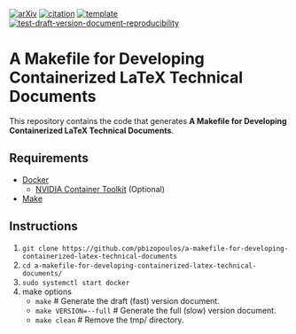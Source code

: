 [![arXiv](http://img.shields.io/badge/cs.SE-arXiv%3A2005.12660-B31B1B.svg)](https://arxiv.org/abs/2005.12660)
[![citation](http://img.shields.io/badge/citation-0091FF.svg)](https://scholar.google.com/scholar?q=Reconciler%3A%20A%20Workflow%20for%20Certifying%20Computational%20Research%20Reproducibility.%20arXiv%202020)
[![template](http://img.shields.io/badge/template-EEE0B1.svg)](https://github.com/pbizopoulos/a-makefile-for-developing-containerized-latex-technical-documents-template)
[![test-draft-version-document-reproducibility](https://github.com/pbizopoulos/a-makefile-for-developing-containerized-latex-technical-documents/workflows/test-draft-version-document-reproducibility/badge.svg)](https://github.com/pbizopoulos/a-makefile-for-developing-containerized-latex-technical-documents/actions?query=workflow%3Atest-draft-version-document-reproducibility)

# A Makefile for Developing Containerized LaTeX Technical Documents
This repository contains the code that generates **A Makefile for Developing Containerized LaTeX Technical Documents**.

## Requirements
- [Docker](https://docs.docker.com/get-docker/)
    - [NVIDIA Container Toolkit](https://docs.nvidia.com/datacenter/cloud-native/container-toolkit/install-guide.html#setting-up-nvidia-container-toolkit) (Optional)
- [Make](https://www.gnu.org/software/make/)

## Instructions
1. `git clone https://github.com/pbizopoulos/a-makefile-for-developing-containerized-latex-technical-documents`
2. `cd a-makefile-for-developing-containerized-latex-technical-documents/`
3. `sudo systemctl start docker`
4. make options
    - `make` # Generate the draft (fast) version document.
    - `make VERSION=--full` # Generate the full (slow) version document.
    - `make clean` # Remove the tmp/ directory.
